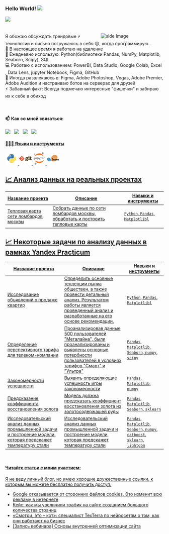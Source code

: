   ### Hello World!  <img src="https://github.com/sciencepal/sciencepal/blob/master/assets/Hi.gif" width="29px">
  ![](https://komarev.com/ghpvc/?username=faponmyskill&label=Profile%20Visits&color=blue&style=for-the-badge)
<br /><br /> <br /> 
<img src="https://github.com/sciencepal/sciencepal/blob/master/assets/life_balance.gif" alt="side Image" align="right" width="200" height="auto" />
Я обожаю обсуждать трендовые ⚡ технологии и сильно погружаюсь в себя 😄, когда программирую.
<br />
🏢 В настоящее время я работаю на удаленке<br /> 
🚀 Ежедневно использую: Python(библиотеки Pandas, NumPy, Matplotlib, Seaborn, Scipy), SQL <br /> 
💻 Работаю с использованием: PowerBI, Data Studio, Google Colab, Excel , Data Lens, jupyter Notebook, Figma, GitHub<br /> 
🔧 Иногда развлекаюсь в: Figma, Adobe Photoshop, Vegas, Adobe Premier, Adobe Audition и настраиваю ботов на серверах для друзей<br /> 
⚡️ Забавный факт: Всегда подмечаю интересные "фишечки" и забираю их к себе в обиход<br /> 
<br />  <br />  

 #### 📫 Как со мной связаться:
  
  [<img src="https://upload.wikimedia.org/wikipedia/commons/8/83/Steam_icon_logo.svg" width="3.5%"/>](https://steamcommunity.com/id/fap0nmyskill/)  &nbsp; [<img src="https://github.com/sciencepal/sciencepal/blob/master/assets/discord-round.svg" width="3.5%"/>](https://discord.gg/nxcVuSgBKv)  &nbsp;
  [<img src="https://upload.wikimedia.org/wikipedia/commons/thumb/2/21/VK.com-logo.svg/600px-VK.com-logo.svg.png" width="3.5%"/>](https://vk.com/id45218297)  &nbsp; <a href="mailto:alexbelov.1995@yandex.ru"> <img src="https://img.icons8.com/fluent/48/000000/gmail.png" width="3.5%"/>
  

 #### 👨🏻‍💻 Языки и инструменты <br />
<code><img height="40" src="https://raw.githubusercontent.com/github/explore/80688e429a7d4ef2fca1e82350fe8e3517d3494d/topics/python/python.png"></code>
<code><img height="40" src="https://raw.githubusercontent.com/github/explore/80688e429a7d4ef2fca1e82350fe8e3517d3494d/topics/git/git.png"></code>
<code><img height="40" src="https://raw.githubusercontent.com/github/explore/80688e429a7d4ef2fca1e82350fe8e3517d3494d/topics/jupyter-notebook/jupyter-notebook.png"></code>
<code><img height="40" src="https://raw.githubusercontent.com/github/explore/80688e429a7d4ef2fca1e82350fe8e3517d3494d/topics/scikit-learn/scikit-learn.png"></code>
<br />

## &#x1f4c8; Анализ данных на реальных проектах
| Название проекта | Описание | Навыки и инструменты |
|----------|----------|----------|
| [Тепловая карта сети ломбардов москвы](https://datalens.yandex/iazdm79kw9cy7)  | Собрать данные по сети ломбардов москвы, обработать и построить тепловые карты | `Python`, `Pandas`, `Matplotlibl` |



## &#x1f4c8; Некоторые задачи по анализу данных в рамках Yandex Practicum
| Название проекта | Описание | Навыки и инструменты |
|----------|----------|----------|
| [Исследование объявлений о продаже квартир](https://github.com/faponmyskill/Portfolio/blob/main/Study%20of%20apartment%20sales%20ads/Study%20of%20apartment%20sales%20ads.ipynb)  | Определить основные тенденции рынка обществен, а также провести детальный анализ. Результатом работы является проведенный анализ и разработанные на его основе рекомендации. | `Python`, `Pandas`, `Matplotlibl` |
| [Определение перспективного тарифа для телеком-компании](https://github.com/faponmyskill/Portfolio/blob/main/best_tarif/best_tarif.ipynb) | Проанализировав данные 500 пользователей "Мегалайна", были проанализированы и выявлены основные потербности пользователей в условиях тарифов "Смарт" и "Ультра" | `Pandas`, `Matplotlib`, `Seaborn`, `numpy`, `scipy`|
| [Закономерности успешности](https://github.com/faponmyskill/Portfolio/blob/main/streamchik/games_analys_data.ipynb) | Выявить определяющие успешность игры закономерности | `Pandas`, `Matplotlib`,  `numpy`|
| [Предсказание коэффициента восстановления золота](https://github.com/faponmyskill/Portfolio/blob/main/gold_recovery/gold_recovery.ipynb) | Модель должна предсказать коэффициент восстановления золота из золотосодержащей руды | `Pandas`, `Matplotlib`, `Seaborn`, `sklearn`|
| [Исследовательский анализ данных промышленной задачи и построение модели, которая предскажет температуру стали](https://github.com/faponmyskill/Portfolio/blob/main/Modeling_of_an_industrial/modeling_of_an_indastrial.ipynb) | Исследовательский анализ данных промышленной задачи и построение модели, которая предскажет температуру стали| `Pandas`, `Matplotlib`, `Seaborn`, `numpy`, `catboost`, `sklearn`, `lightgbm`|

<br />

#### Читайте статьи с моим участием: <br />
Я не веду личный блог, но имею хорошие дружественные ссылки, к которым вы можете бесплатно получить доступ. 

<!-- BLOG-POST-LIST:START -->
- [Google отказывается от сторонних файлов cookies. Это изменит всю рекламу в интернете](https://texterra.ru/blog/google-otkazyvaetsya-ot-storonnikh-faylov-cookies-eto-izmenit-vsyu-reklamu-v-internete.html)
- [Кейс: как мы увеличили трафик на сайте созданием большого количества страниц](https://texterra.ru/portfolio/case-studies/keys-kak-my-uvelichili-trafik-na-sayte-sozdaniem-bolshogo-kolichestva-stranits.html)
- [«Смотри, это – кот»: специалист TexTerra по нейросетям о том, как они работают на бизнес](https://texterra.ru/blog/mashinnoe-obuchenie-v-biznese-i-marketinge-rasskazyvaet-spetsialist.html)
- [[Запись вебинара] Основы внутренней оптимизации сайта](https://texterra.ru/blog/zapis-vebinara-vnutrennyaya-optimizatsiya-sayta.html)
<!-- BLOG-POST-LIST:END -->

